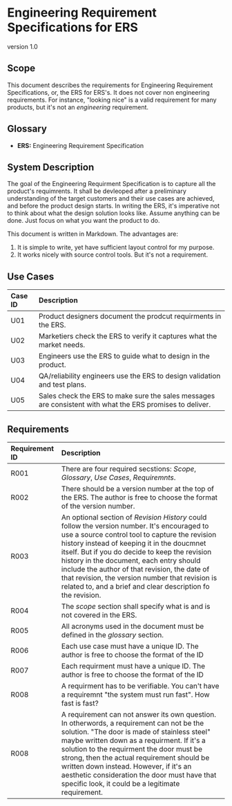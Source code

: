 # Engineering Requirement Specifications for ERS

version 1.0

## Scope

This document describes the requirements for Engineering Requirement Specifications, or, the ERS for ERS's. It does not cover non engineering requirements. For instance, "looking nice" is a valid requirement for many products, but it's not an *engineering* requirement.

## Glossary

- **ERS:** Engineering Requirement Specification

## System Description
The goal of the Engineering Requirment Specification is to capture all the product's requimrents. It shall be devleoped after a preliminary understanding of the target customers and their use cases are achieved, and before the product design starts. In writing the ERS, it's imperative not to think about what the design solution looks like. Assume anything can be done. Just focus on what you want the product to do.

This document is written in Markdown. The advantages are:
1. It is simple to write, yet have sufficient layout control for my purpose.
1. It works nicely with source control tools. 
But it's not a requirement.

## Use Cases

| Case ID  | Description |
|:----------|:----------|
| U01   | Product designers document the prodcut requirments in the ERS. |
| U02   | Marketiers check the ERS to verify it captures what the market needs. |
| U03   | Engineers use the ERS to guide what to design in the product. |
| U04   | QA/reliability engineers use the ERS to design validation and test plans. |
| U05 | Sales check the ERS to make sure the sales messages are consistent with what the ERS promises to deliver. |

## Requirements

| Requirement ID  | Description |
|:----------|:----------|
| R001   | There are four required secstions: *Scope*, *Glossary*, *Use Cases*, *Requiremnts*.|
| R002   | There should be a version number at the top of the ERS. The author is free to choose the format of the version number. |
| R003   | An optional section of *Revision History* could follow the version number. It's encouraged to use a source control tool to capture the revision history instead of keeping it in the doucmnet itself. But if you do decide to keep the revision history in the document, each entry should include the author of that revision, the date of that revision, the version number that revision is related to, and a brief and clear description fo the revision. |
| R004 | The *scope* section shall specify what is and is not covered in the ERS. |
| R005 | All acronyms used in the document must be defined in the *glossary* section. |
| R006   | Each use case must have a unique ID. The author is free to choose the format of the ID   |
| R007   | Each requirment must have a unique ID. The author is free to choose the format of the ID   |
| R008   | A requirment has to be verifiable. You can't have a requiremnt "the system must run fast". How fast is fast?   |
| R008  | A requirement can not answer its own question. In otherwords, a requirement can not be the solution. "The door is made of stainless steel" maybe written down as a requirment. If it's a solution to the requirment the door must be strong, then the actual requirement should be written down instead. However, if it's an aesthetic consideration the door must have that specific look, it could be a legitimate requirement.  |
